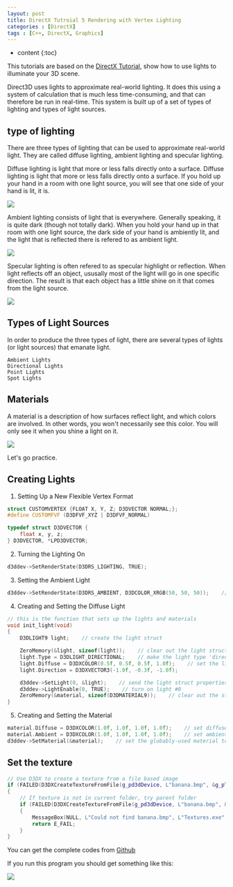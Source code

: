 ```yaml
---
layout: post
title: DirectX Tutroial 5 Rendering with Vertex Lighting
categories : [DirectX]
tags : [C++, DirectX, Graphics]
---
```


* content
{:toc}

This tutorials are based on the [DirectX Tutorial](http://www.directxtutorial.com/), show how to use lights to illuminate your 3D scene.

Direct3D uses lights to approximate real-world lighting. It does this using a system of calculation that is much less time-consuming, and that can therefore be run in real-time. This system is built up of a set of types of lighting and types of light sources.

## type of lighting

There are three types of lighting that can be used to approximate real-world light. They are called diffuse lighting, ambient lighting and specular lighting.

Diffuse lighting is light that more or less falls directly onto a surface. Diffuse lighting is light that more or less falls directly onto a surface. If you hold up your hand in a room with one light source, you will see that one side of your hand is lit, it is.

![](/images/directX/11.png)

Ambient lighting consists of light that is everywhere. Generally speaking, it is quite dark (though not totally dark). When you hold your hand up in that room with one light source, the dark side of your hand is ambiently lit, and the light that is reflected there is refered to as ambient light.

![](/images/directX/12.png)

Specular lighting is often refered to as specular highlight or reflection. When light reflects off an object, ususally most of the light will go in one specific direction. The result is that each object has a little shine on it that comes from the light source.

![](/images/directX/13.png)

## Types of Light Sources

In order to produce the three types of light, there are several types of lights (or light sources) that emanate light.

	Ambient Lights
	Directional Lights
	Point Lights
	Spot Lights

## Materials

A material is a description of how surfaces reflect light, and which colors are involved. In other words, you won't necessarily see this color. You will only see it when you shine a light on it.

![](/images/directX/14.png)

Let's go practice.

## Creating Lights

1. Setting Up a New Flexible Vertex Format

```cpp
struct CUSTOMVERTEX {FLOAT X, Y, Z; D3DVECTOR NORMAL;};
#define CUSTOMFVF (D3DFVF_XYZ | D3DFVF_NORMAL)

typedef struct D3DVECTOR {
    float x, y, z;
} D3DVECTOR, *LPD3DVECTOR;
```
2. Turning the Lighting On

```cpp
d3ddev->SetRenderState(D3DRS_LIGHTING, TRUE);
```

3. Setting the Ambient Light

```cpp
d3ddev->SetRenderState(D3DRS_AMBIENT, D3DCOLOR_XRGB(50, 50, 50));    // ambient light
```

4. Creating and Setting the Diffuse Light

```cpp
// this is the function that sets up the lights and materials
void init_light(void)
{
    D3DLIGHT9 light;    // create the light struct

    ZeroMemory(&light, sizeof(light));    // clear out the light struct for use
    light.Type = D3DLIGHT_DIRECTIONAL;    // make the light type 'directional light'
    light.Diffuse = D3DXCOLOR(0.5f, 0.5f, 0.5f, 1.0f);    // set the light's color
    light.Direction = D3DXVECTOR3(-1.0f, -0.3f, -1.0f);

    d3ddev->SetLight(0, &light);    // send the light struct properties to light #0
    d3ddev->LightEnable(0, TRUE);    // turn on light #0
    ZeroMemory(&material, sizeof(D3DMATERIAL9));    // clear out the struct for use
}
```

5. Creating and Setting the Material

```cpp
material.Diffuse = D3DXCOLOR(1.0f, 1.0f, 1.0f, 1.0f);    // set diffuse color to white
material.Ambient = D3DXCOLOR(1.0f, 1.0f, 1.0f, 1.0f);    // set ambient color to white
d3ddev->SetMaterial(&material);    // set the globably-used material to &material
```

## Set the texture

```cpp
// Use D3DX to create a texture from a file based image
if (FAILED(D3DXCreateTextureFromFile(g_pd3dDevice, L"banana.bmp", &g_pTexture)))
{
    // If texture is not in current folder, try parent folder
    if (FAILED(D3DXCreateTextureFromFile(g_pd3dDevice, L"banana.bmp", &g_pTexture)))
    {
        MessageBox(NULL, L"Could not find banana.bmp", L"Textures.exe", MB_OK);
        return E_FAIL;
    }
}
```

You can get the complete codes from [Github](https://github.com/Shanshan-IC/DirectX-Learning/blob/master/Rendering%20with%20Vertex%20Lighting.cpp)

If you run this program you should get something like this:

![](/images/directX/16.png)
